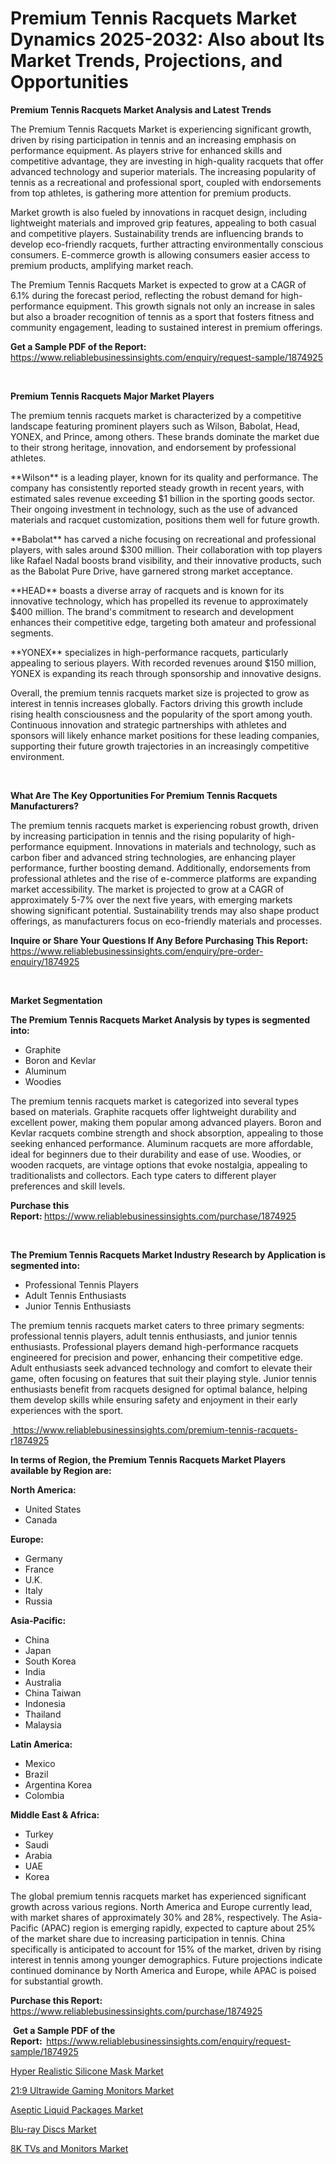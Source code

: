 <p><h1>Premium Tennis Racquets Market Dynamics 2025-2032: Also about Its Market Trends, Projections, and Opportunities</h1></p><p><strong>Premium Tennis Racquets Market Analysis and Latest Trends</strong></p>
<p><p>The Premium Tennis Racquets Market is experiencing significant growth, driven by rising participation in tennis and an increasing emphasis on performance equipment. As players strive for enhanced skills and competitive advantage, they are investing in high-quality racquets that offer advanced technology and superior materials. The increasing popularity of tennis as a recreational and professional sport, coupled with endorsements from top athletes, is gathering more attention for premium products.</p><p>Market growth is also fueled by innovations in racquet design, including lightweight materials and improved grip features, appealing to both casual and competitive players. Sustainability trends are influencing brands to develop eco-friendly racquets, further attracting environmentally conscious consumers. E-commerce growth is allowing consumers easier access to premium products, amplifying market reach.</p><p>The Premium Tennis Racquets Market is expected to grow at a CAGR of 6.1% during the forecast period, reflecting the robust demand for high-performance equipment. This growth signals not only an increase in sales but also a broader recognition of tennis as a sport that fosters fitness and community engagement, leading to sustained interest in premium offerings.</p></p>
<p><strong>Get a Sample PDF of the Report:&nbsp;</strong> <a href="https://www.reliablebusinessinsights.com/enquiry/request-sample/1874925?utm_campaign=1106&utm_medium=2&utm_source=Github&utm_content=ia&utm_term=10022025&utm_id=premium-tennis-racquets">https://www.reliablebusinessinsights.com/enquiry/request-sample/1874925</a></p>
<p>&nbsp;</p>
<p><strong>Premium Tennis Racquets Major Market Players</strong></p>
<p><p>The premium tennis racquets market is characterized by a competitive landscape featuring prominent players such as Wilson, Babolat, Head, YONEX, and Prince, among others. These brands dominate the market due to their strong heritage, innovation, and endorsement by professional athletes.</p><p>**Wilson** is a leading player, known for its quality and performance. The company has consistently reported steady growth in recent years, with estimated sales revenue exceeding $1 billion in the sporting goods sector. Their ongoing investment in technology, such as the use of advanced materials and racquet customization, positions them well for future growth.</p><p>**Babolat** has carved a niche focusing on recreational and professional players, with sales around $300 million. Their collaboration with top players like Rafael Nadal boosts brand visibility, and their innovative products, such as the Babolat Pure Drive, have garnered strong market acceptance.</p><p>**HEAD** boasts a diverse array of racquets and is known for its innovative technology, which has propelled its revenue to approximately $400 million. The brand's commitment to research and development enhances their competitive edge, targeting both amateur and professional segments.</p><p>**YONEX** specializes in high-performance racquets, particularly appealing to serious players. With recorded revenues around $150 million, YONEX is expanding its reach through sponsorship and innovative designs.</p><p>Overall, the premium tennis racquets market size is projected to grow as interest in tennis increases globally. Factors driving this growth include rising health consciousness and the popularity of the sport among youth. Continuous innovation and strategic partnerships with athletes and sponsors will likely enhance market positions for these leading companies, supporting their future growth trajectories in an increasingly competitive environment.</p></p>
<p>&nbsp;</p>
<p><strong>What Are The Key Opportunities For Premium Tennis Racquets Manufacturers?</strong></p>
<p><p>The premium tennis racquets market is experiencing robust growth, driven by increasing participation in tennis and the rising popularity of high-performance equipment. Innovations in materials and technology, such as carbon fiber and advanced string technologies, are enhancing player performance, further boosting demand. Additionally, endorsements from professional athletes and the rise of e-commerce platforms are expanding market accessibility. The market is projected to grow at a CAGR of approximately 5-7% over the next five years, with emerging markets showing significant potential. Sustainability trends may also shape product offerings, as manufacturers focus on eco-friendly materials and processes.</p></p>
<p><strong>Inquire or Share Your Questions If Any Before Purchasing This Report:</strong> <a href="https://www.reliablebusinessinsights.com/enquiry/pre-order-enquiry/1874925?utm_campaign=1106&utm_medium=2&utm_source=Github&utm_content=ia&utm_term=10022025&utm_id=premium-tennis-racquets">https://www.reliablebusinessinsights.com/enquiry/pre-order-enquiry/1874925</a></p>
<p>&nbsp;</p>
<p><strong>Market Segmentation</strong></p>
<p><strong>The Premium Tennis Racquets Market Analysis by types is segmented into:</strong></p>
<p><ul><li>Graphite</li><li>Boron and Kevlar</li><li>Aluminum</li><li>Woodies</li></ul></p>
<p><p>The premium tennis racquets market is categorized into several types based on materials. Graphite racquets offer lightweight durability and excellent power, making them popular among advanced players. Boron and Kevlar racquets combine strength and shock absorption, appealing to those seeking enhanced performance. Aluminum racquets are more affordable, ideal for beginners due to their durability and ease of use. Woodies, or wooden racquets, are vintage options that evoke nostalgia, appealing to traditionalists and collectors. Each type caters to different player preferences and skill levels.</p></p>
<p><strong>Purchase this Report:&nbsp;</strong><a href="https://www.reliablebusinessinsights.com/purchase/1874925?utm_campaign=1106&utm_medium=2&utm_source=Github&utm_content=ia&utm_term=10022025&utm_id=premium-tennis-racquets">https://www.reliablebusinessinsights.com/purchase/1874925</a></p>
<p>&nbsp;</p>
<p><strong>The Premium Tennis Racquets Market Industry Research by Application is segmented into:</strong></p>
<p><ul><li>Professional Tennis Players</li><li>Adult Tennis Enthusiasts</li><li>Junior Tennis Enthusiasts</li></ul></p>
<p><p>The premium tennis racquets market caters to three primary segments: professional tennis players, adult tennis enthusiasts, and junior tennis enthusiasts. Professional players demand high-performance racquets engineered for precision and power, enhancing their competitive edge. Adult enthusiasts seek advanced technology and comfort to elevate their game, often focusing on features that suit their playing style. Junior tennis enthusiasts benefit from racquets designed for optimal balance, helping them develop skills while ensuring safety and enjoyment in their early experiences with the sport.</p></p>
<p><a href="https://www.reliablebusinessinsights.com/premium-tennis-racquets-r1874925?utm_campaign=1106&utm_medium=2&utm_source=Github&utm_content=ia&utm_term=10022025&utm_id=premium-tennis-racquets">&nbsp;https://www.reliablebusinessinsights.com/premium-tennis-racquets-r1874925</a></p>
<p><strong>In terms of Region, the Premium Tennis Racquets Market Players available by Region are:</strong></p>
<p>
    <p> <strong> North America: </strong>
        <ul>
            <li>United States</li>
            <li>Canada</li>
        </ul>
        </p> 
    <p> <strong> Europe: </strong>
        <ul>
            <li>Germany</li>
            <li>France</li>
            <li>U.K.</li>
            <li>Italy</li>
            <li>Russia</li>
        </ul>
        </p> 
    <p> <strong> Asia-Pacific: </strong>
        <ul>
            <li>China</li>
            <li>Japan</li>
            <li>South Korea</li>
            <li>India</li>
            <li>Australia</li>
            <li>China Taiwan</li>
            <li>Indonesia</li>
            <li>Thailand</li>
            <li>Malaysia</li>
        </ul>
        </p> 
    <p> <strong> Latin America: </strong>
        <ul>
            <li>Mexico</li>
            <li>Brazil</li>
            <li>Argentina Korea</li>
            <li>Colombia</li>
        </ul>
        </p> 
    <p> <strong> Middle East & Africa: </strong>
        <ul>
            <li>Turkey</li>
            <li>Saudi</li>
            <li>Arabia</li>
            <li>UAE</li>
            <li>Korea</li>
        </ul>
    </p>
    </p>
<p><p>The global premium tennis racquets market has experienced significant growth across various regions. North America and Europe currently lead, with market shares of approximately 30% and 28%, respectively. The Asia-Pacific (APAC) region is emerging rapidly, expected to capture about 25% of the market share due to increasing participation in tennis. China specifically is anticipated to account for 15% of the market, driven by rising interest in tennis among younger demographics. Future projections indicate continued dominance by North America and Europe, while APAC is poised for substantial growth.</p></p>
<p><strong>Purchase this Report: </strong><a href="https://www.reliablebusinessinsights.com/purchase/1874925?utm_campaign=1106&utm_medium=2&utm_source=Github&utm_content=ia&utm_term=10022025&utm_id=premium-tennis-racquets">https://www.reliablebusinessinsights.com/purchase/1874925</a></p>
<p>&nbsp;<strong>Get a Sample PDF of the Report:&nbsp;&nbsp;</strong><a href="https://www.reliablebusinessinsights.com/enquiry/request-sample/1874925?utm_campaign=1106&utm_medium=2&utm_source=Github&utm_content=ia&utm_term=10022025&utm_id=premium-tennis-racquets">https://www.reliablebusinessinsights.com/enquiry/request-sample/1874925</a></p>
<p><strong></strong></p>
<p><p><a href="https://github.com/rianttegang/Market-Research-Report-List-1/blob/main/hyper-realistic-silicone-mask-market.md?utm_campaign=1106&utm_medium=2&utm_source=Github&utm_content=ia&utm_term=10022025&utm_id=premium-tennis-racquets">Hyper Realistic Silicone Mask Market</a></p><p><a href="https://github.com/aqharimbugua3/Market-Research-Report-List-1/blob/main/219-ultrawide-gaming-monitors-market.md?utm_campaign=1106&utm_medium=2&utm_source=Github&utm_content=ia&utm_term=10022025&utm_id=premium-tennis-racquets">21:9 Ultrawide Gaming Monitors Market</a></p><p><a href="https://github.com/vengatsabibu/Market-Research-Report-List-1/blob/main/aseptic-liquid-packages-market.md?utm_campaign=1106&utm_medium=2&utm_source=Github&utm_content=ia&utm_term=10022025&utm_id=premium-tennis-racquets">Aseptic Liquid Packages Market</a></p><p><a href="https://github.com/sefathlehki/Market-Research-Report-List-1/blob/main/blu-ray-discs-market.md?utm_campaign=1106&utm_medium=2&utm_source=Github&utm_content=ia&utm_term=10022025&utm_id=premium-tennis-racquets">Blu-ray Discs Market</a></p><p><a href="https://github.com/erobbyelhaw9/Market-Research-Report-List-1/blob/main/8k-tvs-and-monitors-market.md?utm_campaign=1106&utm_medium=2&utm_source=Github&utm_content=ia&utm_term=10022025&utm_id=premium-tennis-racquets">8K TVs and Monitors Market</a></p></p>